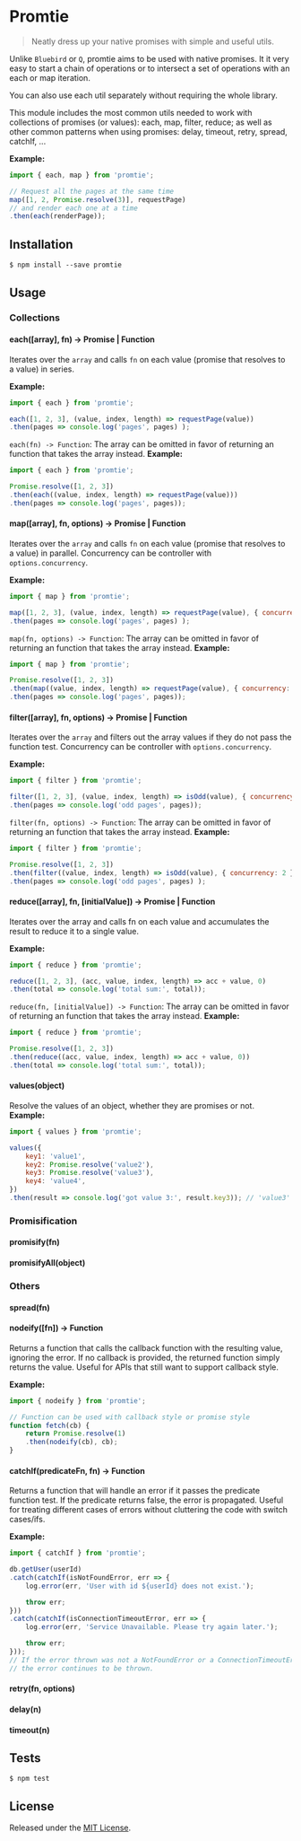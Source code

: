 # Promtie

 > Neatly dress up your native promises with simple and useful utils.

Unlike `Bluebird` or `Q`, promtie aims to be used with native promises. It it very easy to start a chain of operations or to intersect a set of operations with an each or map iteration.

You can also use each util separately without requiring the whole library.

This module includes the most common utils needed to work with collections of promises (or values): each, map, filter, reduce; as well as other common patterns when using promises: delay, timeout, retry, spread, catchIf, ...

**Example:**
```javascript
import { each, map } from 'promtie';

// Request all the pages at the same time
map([1, 2, Promise.resolve(3)], requestPage)
// and render each one at a time
.then(each(renderPage));
```

## Installation

`$ npm install --save promtie`


## Usage

### Collections
#### each([array], fn) -> Promise | Function

Iterates over the `array` and calls `fn` on each value (promise that resolves to a value) in series.

**Example:**
```javascript
import { each } from 'promtie';

each([1, 2, 3], (value, index, length) => requestPage(value))
.then(pages => console.log('pages', pages) );
```

`each(fn) -> Function`: The array can be omitted in favor of returning an function that takes the array instead. **Example:**
```javascript
import { each } from 'promtie';

Promise.resolve([1, 2, 3])
.then(each((value, index, length) => requestPage(value)))
.then(pages => console.log('pages', pages));
```

#### map([array], fn, options) -> Promise | Function

Iterates over the `array` and calls `fn` on each value (promise that resolves to a value) in parallel.
Concurrency can be controller with `options.concurrency`.

**Example:**
```javascript
import { map } from 'promtie';

map([1, 2, 3], (value, index, length) => requestPage(value), { concurrency: 2 })
.then(pages => console.log('pages', pages) );
```

`map(fn, options) -> Function`: The array can be omitted in favor of returning an function that takes the array instead. **Example:**

```javascript
import { map } from 'promtie';

Promise.resolve([1, 2, 3])
.then(map((value, index, length) => requestPage(value), { concurrency: 2 }))
.then(pages => console.log('pages', pages));
```

#### filter([array], fn, options) -> Promise | Function

Iterates over the `array` and filters out the array values if they do not pass the function test.
Concurrency can be controller with `options.concurrency`.

**Example:**
```javascript
import { filter } from 'promtie';

filter([1, 2, 3], (value, index, length) => isOdd(value), { concurrency: 2 })
.then(pages => console.log('odd pages', pages));
```

`filter(fn, options) -> Function`: The array can be omitted in favor of returning an function that takes the array instead. **Example:**

```javascript
import { filter } from 'promtie';

Promise.resolve([1, 2, 3])
.then(filter((value, index, length) => isOdd(value), { concurrency: 2 }))
.then(pages => console.log('odd pages', pages) );
```

#### reduce([array], fn, [initialValue]) -> Promise | Function

Iterates over the array and calls fn on each value and accumulates the result to reduce it to a single value.

**Example:**
```javascript
import { reduce } from 'promtie';

reduce([1, 2, 3], (acc, value, index, length) => acc + value, 0)
.then(total => console.log('total sum:', total));
```

`reduce(fn, [initialValue]) -> Function`: The array can be omitted in favor of returning an function that takes the array instead. **Example:**

```javascript
import { reduce } from 'promtie';

Promise.resolve([1, 2, 3])
.then(reduce((acc, value, index, length) => acc + value, 0))
.then(total => console.log('total sum:', total));
```

#### values(object)

Resolve the values of an object, whether they are promises or not.
**Example:**

```javascript
import { values } from 'promtie';

values({
    key1: 'value1',
    key2: Promise.resolve('value2'),
    key3: Promise.resolve('value3'),
    key4: 'value4',
})
.then(result => console.log('got value 3:', result.key3)); // 'value3'
```

### Promisification
#### promisify(fn)
#### promisifyAll(object)

### Others
#### spread(fn)
#### nodeify([fn]) -> Function

Returns a function that calls the callback function with the resulting value, ignoring the error.
If no callback is provided, the returned function simply returns the value.
Useful for APIs that still want to support callback style.

**Example:**

```javascript
import { nodeify } from 'promtie';

// Function can be used with callback style or promise style
function fetch(cb) {
    return Promise.resolve(1)
    .then(nodeify(cb), cb);
}
```

#### catchIf(predicateFn, fn) -> Function

Returns a function that will handle an error if it passes the predicate function test.
If the predicate returns false, the error is propagated.
Useful for treating different cases of errors without cluttering the code with switch cases/ifs.

**Example:**

```javascript
import { catchIf } from 'promtie';

db.getUser(userId)
.catch(catchIf(isNotFoundError, err => {
    log.error(err, 'User with id ${userId} does not exist.');

    throw err;
}))
.catch(catchIf(isConnectionTimeoutError, err => {
    log.error(err, 'Service Unavailable. Please try again later.');

    throw err;
}));
// If the error thrown was not a NotFoundError or a ConnectionTimeoutError
// the error continues to be thrown.

```

#### retry(fn, options)
#### delay(n)
#### timeout(n)

## Tests

`$ npm test`


## License

Released under the [MIT License](http://www.opensource.org/licenses/mit-license.php).
